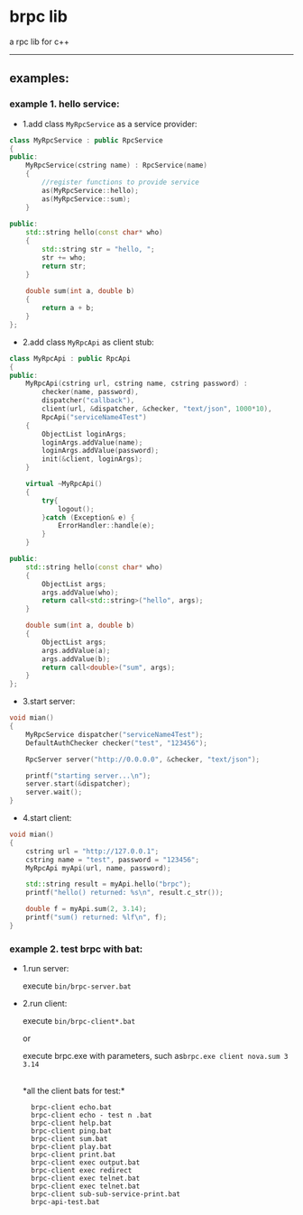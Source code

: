 brpc lib
=====
a rpc lib for c++

---

## examples:

### example 1. hello service:

* 1.add class `MyRpcService` as a service provider:
```c++
class MyRpcService : public RpcService
{
public:
	MyRpcService(cstring name) : RpcService(name)
	{
		//register functions to provide service
		as(MyRpcService::hello);
		as(MyRpcService::sum);
	}
	
public:
	std::string hello(const char* who)
	{
		std::string str = "hello, ";
		str += who;
		return str;
	}
	
	double sum(int a, double b)
	{
		return a + b;
	}
};
```

* 2.add class `MyRpcApi` as client stub:
```c++
class MyRpcApi : public RpcApi
{
public:
	MyRpcApi(cstring url, cstring name, cstring password) : 
		checker(name, password),
		dispatcher("callback"),
		client(url, &dispatcher, &checker, "text/json", 1000*10),
		RpcApi("serviceName4Test")
	{
		ObjectList loginArgs;
		loginArgs.addValue(name);
		loginArgs.addValue(password);
		init(&client, loginArgs);
	}

	virtual ~MyRpcApi()
	{
		try{
			logout();
		}catch (Exception& e) {
			ErrorHandler::handle(e);
		}
	}

public:
	std::string hello(const char* who)
	{
		ObjectList args;
		args.addValue(who);
		return call<std::string>("hello", args);
	}

	double sum(int a, double b)
	{
		ObjectList args;
		args.addValue(a);
		args.addValue(b);
		return call<double>("sum", args);
	}
};
```

* 3.start server:
```c++
void mian()
{
	MyRpcService dispatcher("serviceName4Test");
	DefaultAuthChecker checker("test", "123456");

	RpcServer server("http://0.0.0.0", &checker, "text/json");

	printf("starting server...\n");
	server.start(&dispatcher);
	server.wait();
}
```

* 4.start client:
```c++
void mian()
{
	cstring url = "http://127.0.0.1";
	cstring name = "test", password = "123456";
	MyRpcApi myApi(url, name, password);

	std::string result = myApi.hello("brpc");
	printf("hello() returned: %s\n", result.c_str());

	double f = myApi.sum(2, 3.14);
	printf("sum() returned: %lf\n", f);
}
```

### example 2. test brpc with bat:

* 1.run server:

    execute `bin/brpc-server.bat`

* 2.run client:

    execute `bin/brpc-client*.bat`
	
	or
	
	execute brpc.exe with parameters, such as`brpc.exe client nova.sum 3 3.14`
	
	<br/>
	*all the client bats for test:*

		brpc-client echo.bat
		brpc-client echo - test n .bat
		brpc-client help.bat
		brpc-client ping.bat
		brpc-client sum.bat
		brpc-client play.bat
		brpc-client print.bat
		brpc-client exec output.bat
		brpc-client exec redirect
		brpc-client exec telnet.bat
		brpc-client exec telnet.bat
		brpc-client sub-sub-service-print.bat
		brpc-api-test.bat

